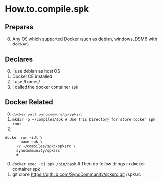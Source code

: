 # How.to.compile.spk
## Prepares
0. Any OS which supported Docker (such as debian, windows, DSM6 with docker.)

## Declares
0. I use debian as host OS
0. Docker CE installed
0. I use /homes/
0. I called the docker container `spk`

## Docker Related
0. `docker pull synocommunity/spksrc`
0. `mkdir -p ~/compiles/spk # Use this Directory for store docker spk root`
0. 
```
docker run -idt \
     --name spk \
     -v ~/compiles/spk:/spksrc \
     synocommunity/spksrc 
     # 
```
0. `docker exec -ti spk /bin/bash` # Then do follow things in docker container spk
0. git clone https://github.com/SynoCommunity/spksrc.git /spksrc
